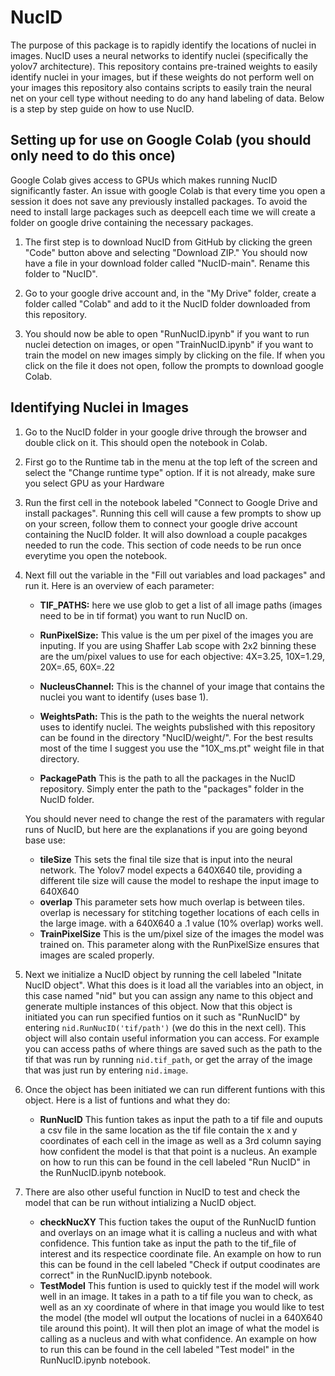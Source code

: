 # NucID
The purpose of this package is to rapidly identify the locations of nuclei in images. NucID uses a neural networks to identify nuclei 
(specifically the yolov7 architecture). This repository contains pre-trained weights to easily identify nuclei in your images, but if these weights do not
perform well on your images this repository also contains scripts to easily train the neural net on your cell type without needing to do any hand labeling of data.
Below is a step by step guide on how to use NucID.

## Setting up for use on Google Colab (you should only need to do this once)
Google Colab gives access to GPUs which makes running NucID significantly faster. An issue with google Colab is that every time you open a session
it does not save any previously installed packages. To avoid the need to install large packages such as deepcell each time we will create a folder
on google drive containing the necessary packages.

1. The first step is to download NucID from GitHub by clicking the green "Code" button above and selecting "Download ZIP." You should now have a file in your download folder called "NucID-main". Rename this folder to "NucID".

2. Go to your google drive account and, in the "My Drive" folder, create a folder called "Colab" and add to it the NucID folder downloaded from this repository.

3. You should now be able to open "RunNucID.ipynb" if you want to run nuclei detection on images, or open "TrainNucID.ipynb" if you want to train the model on new images
simply by clicking on the file. If when you click on the file it does not open, follow the prompts to download google Colab. 

## Identifying Nuclei in Images
1. Go to the NucID folder in your google drive through the browser and double click on it. This should open the notebook in Colab.

2. First go to the Runtime tab in the menu at the top left of the screen and select the "Change runtime type" option. If it is not already, make sure you select GPU as your Hardware

3. Run the first cell in the notebook labeled "Connect to Google Drive and install packages". Running this cell will cause a few prompts to show up on your screen, follow them to connect your google drive account containing the NucID folder. It will also download a couple pacakges needed to run the code. This section of code needs to be run once everytime you open the notebook.

4. Next fill out the variable in the "Fill out variables and load packages" and run it. Here is an overview of each parameter:
   
   - **TIF_PATHS:** here we use glob to get a list of all image paths (images need to be in tif format) you want to run NucID on.
   - **RunPixelSize:** This value is the um per pixel of the images you are inputing. If you are using Shaffer Lab scope with 2x2 binning these are the
um/pixel values to use for each objective: 4X=3.25, 10X=1.29, 20X=.65, 60X=.22 

   - **NucleusChannel:** This is the channel of your image that contains the nuclei you want to identify (uses base 1).
   - **WeightsPath:** This is the path to the weights the nueral network uses to identify nuclei. The weights pubslished with this repository can be found in the directory "NucID/weight/". For the best results most of the time I suggest you use the "10X_ms.pt" weight file in that directory.
   - **PackagePath** This is the path to all the packages in the NucID repository. Simply enter the path to the "packages" folder in the NucID folder.
   
   You should never need to change the rest of the paramaters with regular runs of NucID, but here are the explanations if you are going beyond base use:
   - **tileSize** This sets the final tile size that is input into the neural network. The Yolov7 model expects a 640X640 tile, providing a different tile size will cause the model to reshape the input image to 640X640
   - **overlap** This parameter sets how much overlap is between tiles. overlap is necessary for stitching together locations of each cells in the large image. with a 640X640 a .1 value (10% overlap) works well.
   - **TrainPixelSize** This is the um/pixel size of the images the model was trained on. This parameter along with the RunPixelSize ensures that images are scaled properly.
 
5. Next we initialize a NucID object by running the cell labeled "Initate NucID object". What this does is it load all the variables into an object, in this case named "nid" but you can assign any name to this object and generate multiple instances of this object. Now that this object is initiated you can run specified funtios on it such as "RunNucID" by entering `nid.RunNucID('tif/path')` (we do this in the next cell). This object will also contain useful
information you can access. For example you can access paths of where things are saved such as the path to the tif that was run by running `nid.tif_path`, or get the array of the image that was just run by entering `nid.image`.

6. Once the object has been initiated we can run different funtions with this object. Here is a list of funtions and what they do:
   - **RunNucID** This funtion takes as input the path to a tif file and ouputs a csv file in the same location as the tif file contain the x and y coordinates of each cell in the image as well as a 3rd column saying how confident the model is that that point is a nucleus. An example on how to run this can be found in the cell labeled "Run NucID" in the RunNucID.ipynb notebook.
   
7. There are also other useful function in NucID to test and check the model that can be run without intializing a NucID object.
   - **checkNucXY** This fuction takes the ouput of the RunNucID funtion and overlays on an image what it is calling a nucleus and with what confidence. This funtion take as input the path to the tif_file of interest and its respectice coordinate file. An example on how to run this can be found in the cell labeled "Check if output coodinates are correct" in the RunNucID.ipynb notebook.
   - **TestModel** This funtion is used to quickly test if the model will work well in an image. It takes in a path to a tif file you wan to check, as well as an xy coordinate of where in that image you would like to test the model (the model wll output the locations of nuclei in a 640X640 tile around this point). It will then plot an image of what the model is calling as a nucleus and with what confidence. An example on how to run this can be found in the cell labeled "Test model" in the RunNucID.ipynb notebook.
   
            

